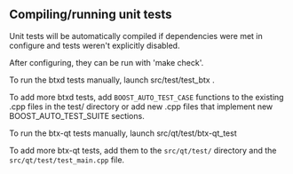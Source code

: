 Compiling/running unit tests
------------------------------------

Unit tests will be automatically compiled if dependencies were met in configure
and tests weren't explicitly disabled.

After configuring, they can be run with 'make check'.

To run the btxd tests manually, launch src/test/test_btx .

To add more btxd tests, add `BOOST_AUTO_TEST_CASE` functions to the existing
.cpp files in the test/ directory or add new .cpp files that
implement new BOOST_AUTO_TEST_SUITE sections.

To run the btx-qt tests manually, launch src/qt/test/btx-qt_test

To add more btx-qt tests, add them to the `src/qt/test/` directory and
the `src/qt/test/test_main.cpp` file.
